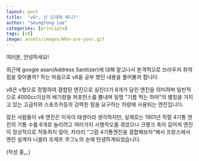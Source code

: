 ```yaml
---
layout: post
title:  "v8!, 넌 도대체 뭐니?"
author: "SeungYong Lee"
categories: [principle]
tags: [v8]
image: assets/images/Who-are-you!.gif
---
```

여러분, 안녕하세요!

최근에 google asan(Address Sanitizer)에 대해 알고나서 본격적으로 브라우저 취약점을 찾아볼까? 하는 마음으로 v8을 공부 했던 내용을 풀어볼까 합니다.

v8은 v형으로 정렬하여 결합된 엔진으로 실린더가 8개가 달린 엔진을 의미하며 일반적으로 4000cc이상의 배기량을 퍼포먼스를 뿜내며 일명 "기름 먹는 하마"의 별칭을 가지고 있는 고급차와 스포츠카등의 강력한 힘을 요구하는 차량에 사용되는 엔진입니다. 

많은 사람들이 v8 엔진은 미국이 태생이라 생각하지만, 실제로는 1901년 직렬 4기통 엔진의 기통 수를 6개로 늘리려고 여러가지 시행착오를 겪었으나 크랭크 축이 길어져 엔진이 정상적으로 작동하지 않아, 차라리 "그럼 4기통엔진을 결합해보자"해서 프랑스에서 엔진 설계자 니콜라 조제프 쿠그노의 손에 탄생하게되었습니다.

(작성 중,,,)